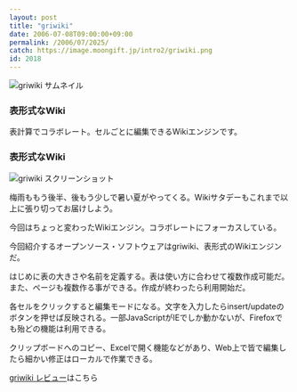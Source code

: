 ```yaml
---
layout: post
title: "griwiki"
date: 2006-07-08T09:00:00+09:00
permalink: /2006/07/2025/
catch: https://image.moongift.jp/intro2/griwiki.png
id: 2018
---
```

 ![griwiki サムネイル](https://image.moongift.jp/intro2/griwiki.t.png "griwiki サムネイル")
  

### 表形式なWiki
  
表計算でコラボレート。セルごとに編集できるWikiエンジンです。  
<!--more-->  

### 表形式なWiki
  

![griwiki スクリーンショット](https://image.moongift.jp/intro2/griwiki.png "griwiki スクリーンショット")

  

梅雨ももう後半、後もう少しで暑い夏がやってくる。Wikiサタデーもこれまで以上に張り切ってお届けしよう。

  

今回はちょっと変わったWikiエンジン。コラボレートにフォーカスしている。

  

今回紹介するオープンソース・ソフトウェアはgriwiki、表形式のWikiエンジンだ。

  

はじめに表の大きさや名前を定義する。表は使い方に合わせて複数作成可能だ。また、ページも複数作る事ができる。作成が終わったら利用開始だ。

  

各セルをクリックすると編集モードになる。文字を入力したらinsert/updateのボタンを押せば反映される。一部JavaScriptがIEでしか動かないが、Firefoxでも殆どの機能は利用できる。

  

クリップボードへのコピー、Excelで開く機能などがあり、Web上で皆で編集したら細かい修正はローカルで作業できる。

  

[griwiki レビュー](http://oss.moongift.jp/review/i-2026.html)はこちら

